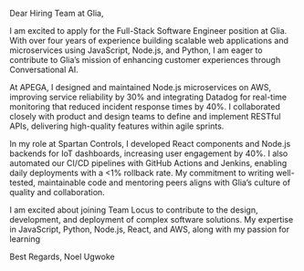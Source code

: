 
Dear Hiring Team at Glia,



I am excited to apply for the Full-Stack Software Engineer position at Glia. With over four years of experience building scalable web applications and microservices using JavaScript, Node.js, and Python, I am eager to contribute to Glia’s mission of enhancing customer experiences through Conversational AI.

At APEGA, I designed and maintained Node.js microservices on AWS, improving service reliability by 30% and integrating Datadog for real-time monitoring that reduced incident response times by 40%. I collaborated closely with product and design teams to define and implement RESTful APIs, delivering high-quality features within agile sprints.

In my role at Spartan Controls, I developed React components and Node.js backends for IoT dashboards, increasing user engagement by 40%. I also automated our CI/CD pipelines with GitHub Actions and Jenkins, enabling daily deployments with a <1% rollback rate. My commitment to writing well-tested, maintainable code and mentoring peers aligns with Glia’s culture of quality and collaboration.

I am excited about joining Team Locus to contribute to the design, development, and deployment of complex software solutions. My expertise in JavaScript, Python, Node.js, React, and AWS, along with my passion for learning

Best Regards,
Noel Ugwoke